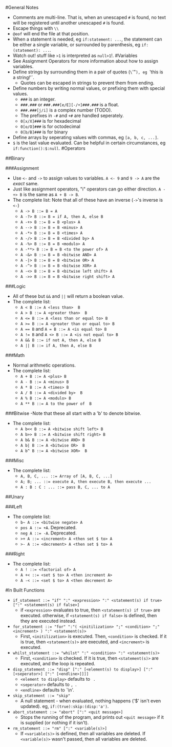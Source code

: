 #General Notes
- Comments are multi-line. That is, when an unescaped `#` is found, no text will be registered until another unescaped `#` is found.
- Escape things with `\\`
- `@eof` will end the file at that position.<br>
- When a statement is needed, eg `if:statement: ...`, the statement can be either a single variable, or surrounded by parenthesis, eg `if:(statement): ...`.
- Watch out! stuff like `>1` is interpreted as `null>1`!.
#Variables
- See Assignment Operators for more information about how to assign variables.
- Define strings by surrounding them in a pair of quotes (`\`'"`), eg `'this is a string!'`.
  - Quotes can be escaped in strings to prevent them from ending.
- Define numbers by writing normal values, or prefixing them with special values.
  - `###` is an integer.
  - `###.###` or `###.###[e/E][-/+]###.###` is a float.
  - `###.###[j/i]` is a complex number (TODO).
  - The prefixes in `-#` and `+#` are handled seperately.
  - `0[x/X]###` is for hexadecimal
  - `0[o/O]###` is for octodecimal
  - `0[b/B]###` is for binary
- Define arrays by seperating values with commas, eg `[a, b, c, ...]`.
- `$` is the last value evaluated. Can be helpful in certain circumstances, eg `if:function():$:null`.
#Operators

##Binary

###Assignment
- Use `<-` and `->` to assign values to variables. `A <- 9` and `9 -> A` are the _exact_ same.
- Just like assignment operators, "i" operators can go either direction. `A -+> B` is the same as `A + B -> B`.
- The complete list: Note that all of these have an inverse (`->`'s inverse is `<-`)
  - `A -> B ::= B = A`
  - `A -?> B ::= B = if A, then A, else B`
  - `A -+> B ::= B = B <plus> A`
  - `A --> B ::= B = B <minus> A`
  - `A -*> B ::= B = B <times> A`
  - `A -/> B ::= B = B <divided by> A`
  - `A -%> B ::= B = B <modulo> A`
  - `A -**> B ::= B = B <to the power of> A`
  - `A -&> B ::= B = B <bitwise AND> A`
  - `A -|> B ::= B = B <bitwise OR> A`
  - `A -^> B ::= B = B <bitwise XOR> A`
  - `A -<> B ::= B = B <bitwise left shift> A`
  - `A ->> B ::= B = B <bitwise right shift> A`

###Logic
- All of these but `&&` and `||` will return a boolean value.
- The complete list:
  - `A < B ::= A <less than>  B`
  - `A > B ::= A <greater than>  B`
  - `A <= B ::= A <less than or equal to> B`
  - `A >= B ::= A <greater than or equal to> B`
  - `A == B` and `A = B ::= A <is equal to> B`
  - `A != B` and `A <> B ::= A <is not equal to> B`
  - `A && B ::= if not A, then A, else B`
  - `A || B ::= if A, then A, else B`

###Math
- Normal arithmetic operations.
- The complete list:
  - `A + B ::= A <plus> B`
  - `A - B ::= A <minus> B`
  - `A * B ::= A <times> B`
  - `A / B ::= A <divided by>  B`
  - `A % B ::= A <modulo> B`
  - `A ** B ::= A to the power of  B`

###Bitwise
-Note that these all start with a 'b' to denote bitwise.
- The complete list:  
  - `A b<< B ::= A <bitwise shift left> B`
  - `A b>> B ::= A <bitwise shift right> B`
  - `A b& B ::= A <bitwise AND> B`
  - `A b| B ::= A <bitwise OR>  B`
  - `A b^ B ::= A <bitwise XOR>  B`

###Misc
- The complete list:
  - `A, B, C, ... ::= Array of [A, B, C, ...]`
  - `A; B; ... ::= execute A, then execute B, then execute ...`
  - `A : B : C : ... ::= pass B, C, ... to A`

##Unary

###Left
- The complete list:
  - `b~ A ::= <bitwise negate> A`
  - `pos A ::= +A`. Deprecated.
  - `neg A ::= -A`. Deprecated.
  - `>+ A ::= <increment> A <then set $ to> A`
  - `>- A ::= <decrement> A <then set $ to> A`

###Right
- The complete list:
  - `A ! ::= <factorial of> A`
  - `A +< ::= <set $ to> A <then increment A>`
  - `A -< ::= <set $ to> A <then decrement A>`

#In Built Functions
- `if_statement ::= "if" ":" <expression> ":" <statement(s) if true> [":" <statement(s) if false>]`
  - if `<expression>` evaluates to true, then `<statement(s) if true>` are executed. otherwise, if `<statement(s) if false>` is defined, then they are executed instead.
- `for_statement ::= "for" ":"( <initilization> ";" <condition> ";" <increment> ) ":" <statement(s)>`
  - First, `<initilization>` is executed. Then, `<condition>` is checked. If it is true, then `<statement(s)>` are executed, and `<increment>` is executed. 
- `whilst_statement ::= "whilst" ":" <condition> ":" <statement(s)>`
  - First, `<condition>` is checked. If it is true, then `<statement(s)>` are executed, and the loop is repeated.
- `disp_statement ::= "disp" [":" [<element(s) to display>] [":" [<seperator>] [":" [<endline>]]]]`
  - `<element to display>` defaults to ` `.
  - `<seperator>` defaults to `, `.
  - `<endline>` defaults to `\n'.
- `skip_statement ::= "skip"`
  - A null statement - when evaluated, nothing happens ('$' isn't even updated). eg, `if:(true):skip:(disp:'a')`.
- `abort_statement ::= "abort" [":" <quit message>]`
  - Stops the running of the program, and prints out `<quit message>` if it is supplied (or nothing if it isn't).
- `rm_statement ::= "rm" [":" <variable(s)>]`
  - If `<variable(s)>` is defined, then all variables are deleted. If `<variable(s)>` wasn't passed, then all variables are deleted.































